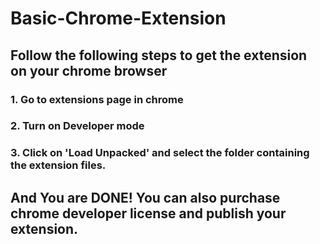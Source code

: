 # Basic-Chrome-Extension

## Follow the following steps to get the extension on your chrome browser
### 1. Go to extensions page in chrome
### 2. Turn on Developer mode
### 3. Click on 'Load Unpacked' and select the folder containing the extension files.

## And You are DONE! You can also purchase chrome developer license and publish your extension.
